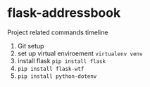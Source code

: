 # flask-addressbook

Project related commands timeline
1. Git setup
2. set up virtual enviroement
    ```virtualenv venv```
3. install flask
    ```pip install flask```
4. ```pip install flask-wtf```    
5.  ```pip install python-dotenv```